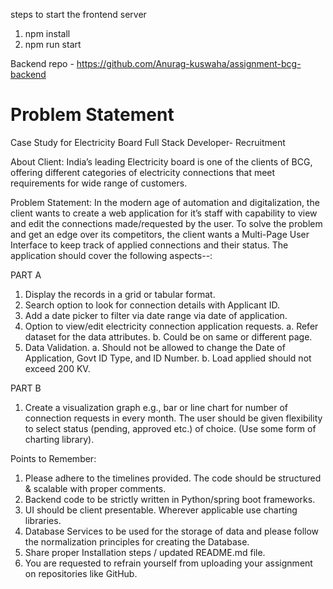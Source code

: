 steps to start the frontend server
1. npm install
2. npm run start



Backend repo - https://github.com/Anurag-kuswaha/assignment-bcg-backend 

# Problem Statement

Case Study for Electricity Board
Full Stack Developer- Recruitment


About Client:
India’s leading Electricity board is one of the clients of BCG, offering different categories of electricity connections that meet requirements for wide range of customers.

Problem Statement:
In the modern age of automation and digitalization, the client wants to create a web application for it’s staff with capability to view and edit the connections made/requested by the user. To solve the problem and get an edge over its competitors, the client wants a Multi-Page User Interface to keep track of applied connections and their status.
The application should cover the following aspects--:

PART A
1.	Display the records in a grid or tabular format.
2.	Search option to look for connection details with Applicant ID.
3.	Add a date picker to filter via date range via date of application.
4.	Option to view/edit electricity connection application requests.
a.	Refer dataset for the data attributes.
b.	Could be on same or different page.
5.	Data Validation.
a.	Should not be allowed to change the Date of Application, Govt ID Type, and ID Number.
b.	Load applied should not exceed 200 KV.

PART B
1.	Create a visualization graph e.g., bar or line chart for number of connection requests in every month. The user should be given flexibility to select status (pending, approved etc.) of choice. (Use some form of charting library).

Points to Remember:
1.	Please adhere to the timelines provided. The code should be structured & scalable with proper comments.
2.	Backend code to be strictly written in Python/spring boot frameworks.
3.	UI should be client presentable. Wherever applicable use charting libraries.
4.	Database Services to be used for the storage of data and please follow the normalization principles for creating the Database.
5.	Share proper Installation steps / updated README.md file.
6.	You are requested to refrain yourself from uploading your assignment on repositories like GitHub.
